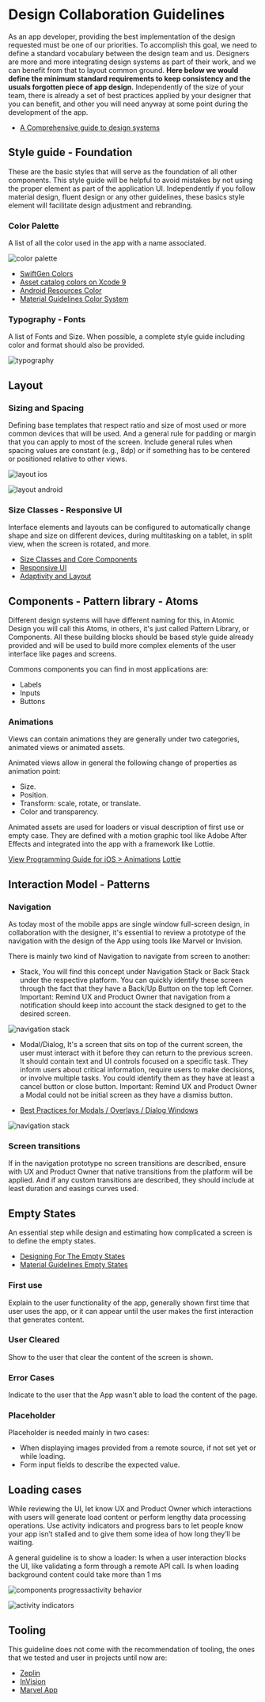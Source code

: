 # Design Collaboration Guidelines

As an app developer, providing the best implementation of the design requested must be one of our priorities. To accomplish this goal, we need to define a standard vocabulary between the design team and us. Designers are more and more integrating design systems as part of their work, and we can benefit from that to layout common ground. **Here below we would define the minimum standard requirements to keep consistency and the usuals forgotten piece of app design.** Independently of the size of your team, there is already a set of best practices applied by your designer that you can benefit, and other you will need anyway at some point during the development of the app.

* [A Comprehensive guide to design systems](https://www.invisionapp.com/blog/guide-to-design-systems/)

## Style guide - Foundation
These are the basic styles that will serve as the foundation of all other components. This style guide will be helpful to avoid mistakes by not using the proper element as part of the application UI. Independently if you follow material design, fluent design or any other guidelines, these basics style element will facilitate design adjustment and rebranding.

### Color Palette
A list of all the color used in the app with a name associated.

![color palette](./assets/color-palette.png)

* [SwiftGen Colors](https://github.com/SwiftGen/SwiftGen#colors)
* [Asset catalog colors on Xcode 9](https://blog.zeplin.io/asset-catalog-colors-on-xcode-9-c4fdccc0381a)
* [Android Resources Color](https://developer.android.com/guide/topics/resources/more-resources.html#Color)
* [Material Guidelines Color System](https://material.io/guidelines/style/color.html#color-color-system)

### Typography - Fonts
A list of Fonts and Size. When possible, a complete style guide including color and format should also be provided.

![typography](./assets/typography.png)

## Layout

### Sizing and Spacing
Defining base templates that respect ratio and size of most used or more common devices that will be used. And a general rule for padding or margin that you can apply to most of the screen. Include general rules when spacing values are constant (e.g., 8dp) or if something has to be centered or positioned relative to other views.

![layout ios](./assets/layout-ios.png)

![layout android](./assets/layout-android.png)

### Size Classes - Responsive UI

Interface elements and layouts can be configured to automatically change shape and size on different devices, during multitasking on a tablet, in split view, when the screen is rotated, and more.

* [Size Classes and Core Components](https://developer.apple.com/videos/play/wwdc2017/812/)
* [Responsive UI](https://material.io/guidelines/layout/responsive-ui.html)
* [Adaptivity and Layout](https://developer.apple.com/ios/human-interface-guidelines/visual-design/adaptivity-and-layout/)

## Components - Pattern library - Atoms
Different design systems will have different naming for this, in Atomic Design you will call this Atoms, in others, it's just called Pattern Library, or Components. All these building blocks should be based style guide already provided and will be used to build more complex elements of the user interface like pages and screens.

Commons components  you can find in most applications are:
* Labels
* Inputs
* Buttons

### Animations

Views can contain animations they are generally under two categories, animated views or animated assets.

Animated views allow in general the following change of properties as animation point:

* Size.
* Position.
* Transform: scale, rotate, or translate.
* Color and transparency.

Animated assets are used for loaders or visual description of first use or empty case. They are defined with a motion graphic tool like Adobe After Effects and integrated into the app with a framework like Lottie. 

[View Programming Guide for iOS > Animations](https://developer.apple.com/library/content/documentation/WindowsViews/Conceptual/ViewPG_iPhoneOS/AnimatingViews/AnimatingViews.html)
[Lottie](https://airbnb.design/introducing-lottie/)

## Interaction Model - Patterns

### Navigation
As today most of the mobile apps are single window full-screen design, in collaboration with the designer, it's essential to review a prototype of the navigation with the design of the App using tools like Marvel or Invision.

There is mainly two kind of Navigation to navigate from screen to another:

* Stack, You will find this concept under Navigation Stack or Back Stack under the respective platform. You can quickly identify these screen through the fact that they have a Back/Up Button on the top left Corner.
Important: Remind UX and Product Owner that navigation from a notification should keep into account the stack designed to get to the desired screen.

![navigation stack](./assets/navigation-stack.png)

* Modal/Dialog, It's a screen that sits on top of the current screen, the user must interact with it before they can return to the previous screen. It should contain text and UI controls focused on a specific task. They inform users about critical information, require users to make decisions, or involve multiple tasks. You could identify them as they have at least a cancel button or close button.
Important: Remind UX and Product Owner a Modal could not be initial screen as they have a dismiss button.

* [Best Practices for Modals / Overlays / Dialog Windows](https://uxplanet.org/best-practices-for-modals-overlays-dialog-windows-c00c66cddd8c)

![navigation stack](./assets/modal.png)

### Screen transitions

If in the navigation prototype no screen transitions are described, ensure with UX and Product Owner that native transitions from the platform will be applied. And if any custom transitions are described, they should include at least duration and easings curves used. 

## Empty States
An essential step while design and estimating how complicated a screen is to define the empty states.

* [Designing For The Empty States](https://tympanus.net/codrops/2013/01/09/designing-for-the-empty-states/)
* [Material Guidelines Empty States](https://material.io/guidelines/patterns/empty-states.html)

### First use
Explain to the user functionality of the app, generally shown first time that user uses the app, or it can appear until the user makes the first interaction that generates content.

### User Cleared
Show to the user that clear the content of the screen is shown.

### Error Cases
Indicate to the user that the App wasn't able to load the content of the page.

### Placeholder
Placeholder is needed mainly in two cases: 

* When displaying images provided from a remote source, if not set yet or while loading.
* Form input fields to describe the expected value. 

## Loading cases
While reviewing the UI, let know UX and Product Owner which interactions with users will generate load content or perform lengthy data processing operations. Use activity indicators and progress bars to let people know your app isn’t stalled and to give them some idea of how long they’ll be waiting.

A general guideline is to show a loader:
Is when a user interaction blocks the UI, like validating a form through a remote API call.
Is when loading background content could take more than 1 ms

![components progressactivity behavior](./assets/components-progressactivity-behavior-loading-files-circular.gif)

![activity indicators](./assets/activity-indicators.gif)

## Tooling

This guideline does not come with the recommendation of tooling, the ones that we tested and user in projects until now are:

* [Zeplin](https://zeplin.io/)
* [InVision](https://www.invisionapp.com/)
* [Marvel App](https://marvelapp.com/)